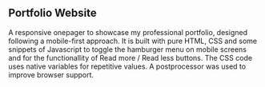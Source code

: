 ## Portfolio Website
A responsive onepager to showcase my professional portfolio, designed following a mobile-first approach. It is built with pure HTML, CSS and some snippets of Javascript to toggle the hamburger menu on mobile screens and for the functionallity of Read more / Read less buttons. The CSS code uses native variables for repetitive values. A postprocessor was used to improve browser support.
